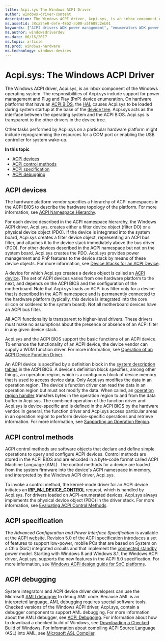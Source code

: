 ```yaml
---
title: Acpi.sys The Windows ACPI Driver
author: windows-driver-content
description: The Windows ACPI driver, Acpi.sys, is an inbox component of the Windows operating system.
ms.assetid: 38ca54e0-defe-48b2-ab00-a5f688c2eb01
keywords: ["ACPI drivers WDK power management", "enumerators WDK power management", "PDOs WDK power management", "filter DOs WDK power management", "physical device objects WDK power management"]
ms.author: windowsdriverdev
ms.date: 06/16/2017
ms.topic: article
ms.prod: windows-hardware
ms.technology: windows-devices
---
```


# Acpi.sys: The Windows ACPI Driver


The Windows ACPI driver, Acpi.sys, is an inbox component of the Windows operating system. The responsibilities of Acpi.sys include support for power management and Plug and Play (PnP) device enumeration. On hardware platforms that have an [ACPI BIOS](acpi-bios.md), the [HAL](windows-kernel-mode-hal-library.md) causes Acpi.sys to be loaded during system startup at the base of the [device tree](device-tree.md). Acpi.sys acts as the interface between the operating system and the ACPI BIOS. Acpi.sys is transparent to the other drivers in the device tree.

Other tasks performed by Acpi.sys on a particular hardware platform might include reprogramming the resources for a COM port or enabling the USB controller for system wake-up.

**In this topic**

-   [ACPI devices](#acpi-devices)
-   [ACPI control methods](#acpi-control-methods)
-   [ACPI specification](#acpi-specification)
-   [ACPI debugging](#acpi-debugging)

## ACPI devices


The hardware platform vendor specifies a hierarchy of ACPI namespaces in the ACPI BIOS to describe the hardware topology of the platform. For more information, see [ACPI Namespace Hierarchy](https://msdn.microsoft.com/library/windows/hardware/dn495659).

For each device described in the ACPI namespace hierarchy, the Windows ACPI driver, Acpi.sys, creates either a filter device object (filter DO) or a physical device object (PDO). If the device is integrated into the system board, Acpi.sys creates a filter device object, representing an ACPI bus filter, and attaches it to the device stack immediately above the bus driver (PDO). For other devices described in the ACPI namespace but not on the system board, Acpi.sys creates the PDO. Acpi.sys provides power management and PnP features to the device stack by means of these device objects. For more information, see [Device Stacks for an ACPI Device](https://msdn.microsoft.com/library/windows/hardware/ff536137).

A device for which Acpi.sys creates a device object is called an [ACPI device](https://msdn.microsoft.com/library/windows/hardware/ff536161). The set of ACPI devices varies from one hardware platform to the next, and depends on the ACPI BIOS and the configuration of the motherboard. Note that Acpi.sys loads an ACPI bus filter only for a device that is described in the ACPI namespace and is permanently connected to the hardware platform (typically, this device is integrated into the core silicon or soldered to the system board). Not all motherboard devices have an ACPI bus filter.

All ACPI functionality is transparent to higher-level drivers. These drivers must make no assumptions about the presence or absence of an ACPI filter in any given device stack.

Acpi.sys and the ACPI BIOS support the basic functions of an ACPI device. To enhance the functionality of an ACPI device, the device vendor can supply a WDM function driver. For more information, see [Operation of an ACPI Device Function Driver](https://msdn.microsoft.com/library/windows/hardware/ff536152).

An ACPI device is specified by a definition block in the [system description tables](https://msdn.microsoft.com/library/windows/hardware/dn495660) in the ACPI BIOS. A device's definition block specifies, among other things, an operation region, which is a contiguous block of device memory that is used to access device data. Only Acpi.sys modifies the data in an operation region. The device's function driver can read the data in an operation region but must not modify the data. When called, an [operation region handler](https://msdn.microsoft.com/library/windows/hardware/ff536143) transfers bytes in the operation region to and from the data buffer in Acpi.sys. The combined operation of the function driver and Acpi.sys is device-specific and is defined in the ACPI BIOS by the hardware vendor. In general, the function driver and Acpi.sys access particular areas in an operation region to perform device-specific operations and retrieve information. For more information, see [Supporting an Operation Region](https://msdn.microsoft.com/library/windows/hardware/ff536162).

## ACPI control methods


ACPI control methods are software objects that declare and define simple operations to query and configure ACPI devices. Control methods are stored in the ACPI BIOS and are encoded in a byte-code format called ACPI Machine Language (AML). The control methods for a device are loaded from the system firmware into the device's ACPI namespace in memory, and interpreted by the Windows ACPI driver, Acpi.sys.

To invoke a control method, the kernel-mode driver for an ACPI device initiates an [**IRP\_MJ\_DEVICE\_CONTROL**](https://msdn.microsoft.com/library/windows/hardware/ff550744) request, which is handled by Acpi.sys. For drivers loaded on ACPI-enumerated devices, Acpi.sys always implements the physical device object (PDO) in the driver stack. For more information, see [Evaluating ACPI Control Methods](https://msdn.microsoft.com/library/windows/hardware/ff536139).

## ACPI specification


The *Advanced Configuration and Power Interface Specification* is available at the [ACPI website](http://www.acpi.info). Revision 5.0 of the ACPI specification introduces a set of features to support low-power, mobile PCs that are based on System on a Chip (SoC) integrated circuits and that implement the [connected standby](https://msdn.microsoft.com/library/windows/hardware/mt282515) power model. Starting with Windows 8 and Windows 8.1, the Windows ACPI driver, Acpi.sys, supports the new features in the ACPI 5.0 specification. For more information, see [Windows ACPI design guide for SoC platforms](https://msdn.microsoft.com/library/windows/hardware/dn495676).

## ACPI debugging


System integrators and ACPI device driver developers can use the Microsoft [AMLI debugger](https://msdn.microsoft.com/library/windows/hardware/ff551079) to debug AML code. Because AML is an interpreted language, AML debugging requires special software tools. Checked versions of the Windows ACPI driver, Acpi.sys, contain a debugger component to support AML debugging. For more information about the AMLI debugger, see [ACPI Debugging](https://msdn.microsoft.com/library/windows/hardware/ff537808). For information about how to download a checked build of Windows, see [Downloading a Checked Build of Windows](https://msdn.microsoft.com/library/windows/hardware/ff549603). For information about compiling ACPI Source Language (ASL) into AML, see [Microsoft ASL Compiler](https://msdn.microsoft.com/library/windows/hardware/dn551195).

 

 




